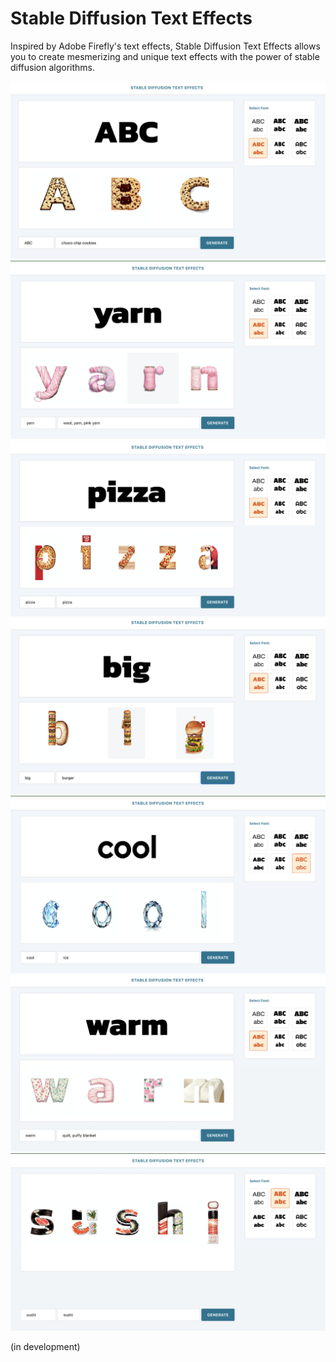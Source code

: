 # Stable Diffusion Text Effects

Inspired by Adobe Firefly's text effects, Stable Diffusion Text Effects allows you to create mesmerizing and unique text effects with the power of stable diffusion algorithms.

![](assets/example_1.png)
![](assets/example_2.png)
![](assets/example_3.png)
![](assets/example_4.png)
![](assets/example_5.png)
![](assets/example_6.png)
![](assets/example_7.png)

(in development)
